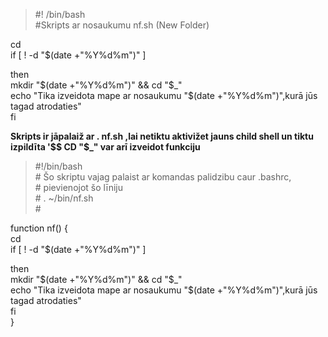 >#! /bin/bash   
#Skripts ar nosaukumu nf.sh (New Folder)  
  
cd  
if [ ! -d "$(date +"%Y%d%m")" ]  
  
then  
mkdir "$(date +"%Y%d%m")" && cd "$_"  
echo "Tika izveidota mape ar nosaukumu "$(date +"%Y%d%m")",kurā jūs tagad atrodaties"  
fi  

  
**Skripts ir jāpalaiž ar . nf.sh ,lai netiktu aktivižet jauns child shell un tiktu izpildīta '$$ CD "$\_" var arī izveidot funkciju**  
  
>#!/bin/bash  
\#  Šo skriptu vajag palaist ar komandas palidzibu caur .bashrc,  
\# pievienojot šo līniju  
\#   . ~/bin/nf.sh  
\#  
  
function nf() {  
cd   
if [ ! -d "$(date +"%Y%d%m")" ]  
   
then    
mkdir "$(date +"%Y%d%m")" && cd "$\_"    
echo "Tika izveidota mape ar nosaukumu "$(date +"%Y%d%m")",kurā jūs tagad atrodaties"    
fi    
}  
  
